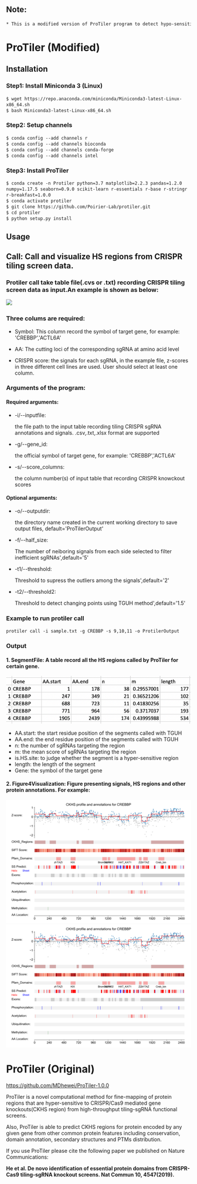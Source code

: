 ## Note:
```diff
* This is a modified version of ProTiler program to detect hypo-sensitive regions instead of hyper-sensitive regions.
```
# ProTiler (Modified)
## Installation

### Step1: Install Miniconda 3 (Linux)
```console
$ wget https://repo.anaconda.com/miniconda/Miniconda3-latest-Linux-x86_64.sh
$ bash Miniconda3-latest-Linux-x86_64.sh
```

### Step2: Setup channels
```console
$ conda config --add channels r
$ conda config --add channels bioconda
$ conda config --add channels conda-forge
$ conda config --add channels intel
```

### Step3: Install ProTiler 
```console
$ conda create -n Protiler python=3.7 matplotlib=2.2.3 pandas=1.2.0 numpy=1.17.5 seaborn=0.9.0 scikit-learn r-essentials r-base r-stringr r-breakfast=1.0.0
$ conda activate protiler
$ git clone https://github.com/Poirier-Lab/protiler.git
$ cd protiler
$ python setup.py install
```

## Usage 

## Call: Call and visualize HS regions from CRISPR tiling screen data.


### Protiler call take table file(.cvs or .txt) recording CRISPR tiling screen data as input.An example is shown as below: 

![](ExampleFigures/InputTable.png)

### Three colums are required:

- Symbol: This column record the symbol of target gene, for example: 'CREBBP','ACTL6A' 

- AA:  The cutting loci of the corresponding sgRNA at amino acid level

- CRISPR score: the signals for each sgRNA, in the example file, z-scores in three different cell lines are used. User should select at least one column.


###  Arguments of the program:

#### Required arguments:

- -i/--inputfile: 
     
     the file path to the input table recording tiling CRISPR sgRNA annotations and signals. .csv,.txt,.xlsx format are supported 
 
 
- -g/--gene_id: 

     the official symbol of target gene, for example: 'CREBBP','ACTL6A'
 
 
- -s/--score_columns: 

     the column number(s) of input table that recording CRISPR knowckout scores
 
#### Optional arguments:

- -o/--outputdir: 

     the directory name created in the current working directory to save output files, default='ProTilerOutput'
     
- -f/--half_size: 

     The number of neiboring signals from each side selected to filter inefficient sgRNAs',default='5'

- -t1/--threshold: 

     Threshold to supress the outliers among the signals',default='2'

- -t2/--threshold2: 

     Threshold to detect changing points using TGUH method',default='1.5'


### Example to run protiler call

```console
protiler call -i sample.txt -g CREBBP -s 9,10,11 -o ProtilerOutput
```

### Output

#### 1. SegmentFile: A table record all the HS regions called by ProTiler for certain gene.
![](ExampleFigures/HS_CREBBP.png)

- AA.start: the start residue position of the segments called with TGUH
- AA.end: the end residue position of the segments called with TGUH
- n: the number of sgRNAs targeting the region
- m: the mean score of sgRNAs targeting the region
- is.HS.site: to judge whether the segment is a hyper-sensitive region
- length: the length of the segment
- Gene: the symbol of the target gene

#### 2. Figure4Visualization: Figure presenting signals, HS regions and other protein annotations. For example:

![](ExampleFigures/Segmentfigure_CREBBP.png)
![](https://github.com/Poirier-Lab/protiler/blob/master/ExampleFigures/Segmentfigure_CREBBP.png)

# ProTiler (Original) 
https://github.com/MDhewei/ProTiler-1.0.0

ProTiler is a novel computational method for fine-mapping of protein regions that are hyper-sensitive to CRISPR/Cas9 mediated gene knockouts(CKHS region) from high-throughput tiling-sgRNA functional screens. 

Also, ProTiler is able to predict CKHS regions for protein encoded by any given gene from other common protein features including conservation, domain annotation, secondary structures and PTMs distribution.

If you use ProTiler please cite the following paper we published on Nature Communications:

**He et al. De novo identification of essential protein domains from CRISPR-Cas9 tiling-sgRNA knockout screens. Nat Commun 10, 4547(2019).**
